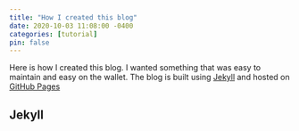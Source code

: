 ```yaml
---
title: "How I created this blog"
date: 2020-10-03 11:08:00 -0400
categories: [tutorial]
pin: false
---
```


Here is how I created this blog. I wanted something that was easy to maintain and easy on the wallet.
The blog is built using [Jekyll](https://jekyllrb.com/) and hosted on [GitHub Pages](https://pages.github.com/)

## Jekyll

